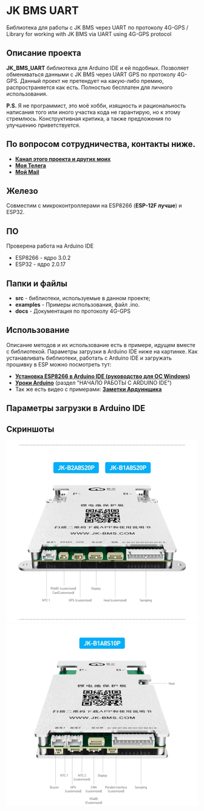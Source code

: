 # JK BMS UART
Библиотека для работы с JK BMS через UART по протоколу 4G-GPS / Library for working with JK BMS via UART using 4G-GPS protocol
## Описание проекта
**JK_BMS_UART** библиотека для Arduino IDE и ей подобных. Позволяет обмениваться данными с JK BMS через UART GPS по протоколу 4G-GPS.
Данный проект не претендует на какую-либо премию, распространяется как есть. Полностью бесплатен для личного использования.

**P.S.** Я не программист, это моё хобби, изящность и рациональность написания того или иного участка кода не гарантирую, но к этому стремлюсь.
Конструктивная критика, а также предложения по улучшению приветствуется.

## По вопросом сотрудничества, контакты ниже.
* [**Канал этого проекта и других моих**]()
* [**Моя Телега**]()
* [**Мой Mail**]()

## Железо
Совместим с микроконтроллерами на ESP8266 (**ESP-12F лучше**) и ESP32.

## ПО
Проверена работа на Arduino IDE
* ESP8266 - ядро 3.0.2
* ESP32 - ядро 2.0.17

## Папки и файлы
- **src** - библиотеки, используемые в данном проекте;
- **examples** - Примеры использования, файл .ino.
- **docs** - Документация по протоколу 4G-GPS

## Использование
Описание методов и их использование есть в примере, идущем вместе с библиотекой.
Параметры загрузки в Arduino IDE ниже на картинке.
Как устанавливать библиотеки, работать с Arduino IDE и загружать прошивку в ESP можно посмотреть тут:
* [**Установка ESP8266 в Arduino IDE (руководство для ОС Windows)**](https://wiki.iarduino.ru/page/WEMOS_start/)
* [**Уроки Arduino**](https://alexgyver.ru/lessons/before-start/) (раздел "НАЧАЛО РАБОТЫ С ARDUINO IDE")
* Так же есть видео с примерами: [**Заметки Ардуинщика**](https://www.youtube.com/c/ЗаметкиАрдуинщика/videos)

## Параметры загрузки в Arduino IDE

## Скриншоты
![PROJECT_PHOTO](https://github.com/Vasilius-001/JK-BMS-UART/blob/main/docs/JK_BMS_1.jpg)
![PROJECT_PHOTO](https://github.com/Vasilius-001/JK-BMS-UART/blob/main/docs/JK_BMS_2.jpg)

